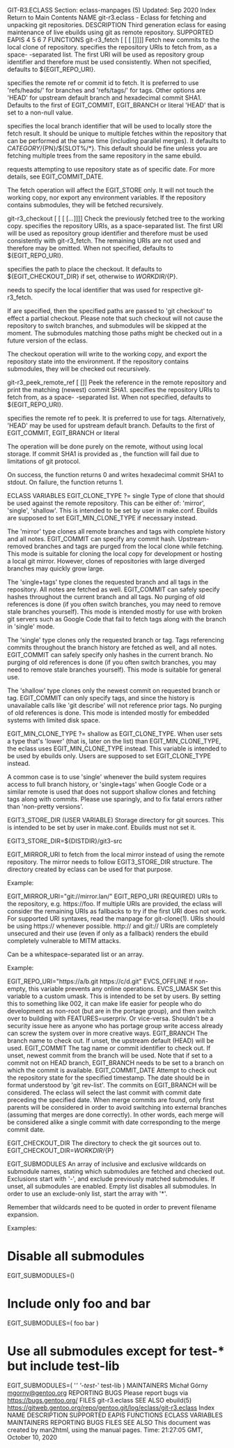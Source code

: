 GIT-R3.ECLASS
Section: eclass-manpages (5)
Updated: Sep 2020
Index Return to Main Contents
NAME
git-r3.eclass - Eclass for fetching and unpacking git repositories.
DESCRIPTION
Third generation eclass for easing maintenance of live ebuilds using git as remote repository.
SUPPORTED EAPIS
4 5 6 7
FUNCTIONS
git-r3_fetch [<repo-uri> [<remote-ref> [<local-id> [<commit-date>]]]]
Fetch new commits to the local clone of repository.
<repo-uri> specifies the repository URIs to fetch from, as a space- -separated list. The first URI will be used as repository group identifier and therefore must be used consistently. When not specified, defaults to ${EGIT_REPO_URI}.

<remote-ref> specifies the remote ref or commit id to fetch. It is preferred to use 'refs/heads/<branch-name>' for branches and 'refs/tags/<tag-name>' for tags. Other options are 'HEAD' for upstream default branch and hexadecimal commit SHA1. Defaults to the first of EGIT_COMMIT, EGIT_BRANCH or literal 'HEAD' that is set to a non-null value.

<local-id> specifies the local branch identifier that will be used to locally store the fetch result. It should be unique to multiple fetches within the repository that can be performed at the same time (including parallel merges). It defaults to ${CATEGORY}/${PN}/${SLOT%/*}. This default should be fine unless you are fetching multiple trees from the same repository in the same ebuild.

<commit-date> requests attempting to use repository state as of specific date. For more details, see EGIT_COMMIT_DATE.

The fetch operation will affect the EGIT_STORE only. It will not touch the working copy, nor export any environment variables. If the repository contains submodules, they will be fetched recursively.

git-r3_checkout [<repo-uri> [<checkout-path> [<local-id> [<checkout-paths>...]]]]
Check the previously fetched tree to the working copy.
<repo-uri> specifies the repository URIs, as a space-separated list. The first URI will be used as repository group identifier and therefore must be used consistently with git-r3_fetch. The remaining URIs are not used and therefore may be omitted. When not specified, defaults to ${EGIT_REPO_URI}.

<checkout-path> specifies the path to place the checkout. It defaults to ${EGIT_CHECKOUT_DIR} if set, otherwise to ${WORKDIR}/${P}.

<local-id> needs to specify the local identifier that was used for respective git-r3_fetch.

If <checkout-paths> are specified, then the specified paths are passed to 'git checkout' to effect a partial checkout. Please note that such checkout will not cause the repository to switch branches, and submodules will be skipped at the moment. The submodules matching those paths might be checked out in a future version of the eclass.

The checkout operation will write to the working copy, and export the repository state into the environment. If the repository contains submodules, they will be checked out recursively.

git-r3_peek_remote_ref [<repo-uri> [<remote-ref>]]
Peek the reference in the remote repository and print the matching (newest) commit SHA1.
<repo-uri> specifies the repository URIs to fetch from, as a space- -separated list. When not specified, defaults to ${EGIT_REPO_URI}.

<remote-ref> specifies the remote ref to peek. It is preferred to use for tags. Alternatively, 'HEAD' may be used for upstream default branch. Defaults to the first of EGIT_COMMIT, EGIT_BRANCH or literal

The operation will be done purely on the remote, without using local storage. If commit SHA1 is provided as <remote-ref>, the function will fail due to limitations of git protocol.

On success, the function returns 0 and writes hexadecimal commit SHA1 to stdout. On failure, the function returns 1.

ECLASS VARIABLES
EGIT_CLONE_TYPE ?= single
Type of clone that should be used against the remote repository. This can be either of: 'mirror', 'single', 'shallow'.
This is intended to be set by user in make.conf. Ebuilds are supposed to set EGIT_MIN_CLONE_TYPE if necessary instead.

The 'mirror' type clones all remote branches and tags with complete history and all notes. EGIT_COMMIT can specify any commit hash. Upstream-removed branches and tags are purged from the local clone while fetching. This mode is suitable for cloning the local copy for development or hosting a local git mirror. However, clones of repositories with large diverged branches may quickly grow large.

The 'single+tags' type clones the requested branch and all tags in the repository. All notes are fetched as well. EGIT_COMMIT can safely specify hashes throughout the current branch and all tags. No purging of old references is done (if you often switch branches, you may need to remove stale branches yourself). This mode is intended mostly for use with broken git servers such as Google Code that fail to fetch tags along with the branch in 'single' mode.

The 'single' type clones only the requested branch or tag. Tags referencing commits throughout the branch history are fetched as well, and all notes. EGIT_COMMIT can safely specify only hashes in the current branch. No purging of old references is done (if you often switch branches, you may need to remove stale branches yourself). This mode is suitable for general use.

The 'shallow' type clones only the newest commit on requested branch or tag. EGIT_COMMIT can only specify tags, and since the history is unavailable calls like 'git describe' will not reference prior tags. No purging of old references is done. This mode is intended mostly for embedded systems with limited disk space.

EGIT_MIN_CLONE_TYPE ?= shallow
as EGIT_CLONE_TYPE. When user sets a type that's 'lower' (that is, later on the list) than EGIT_MIN_CLONE_TYPE, the eclass uses EGIT_MIN_CLONE_TYPE instead.
This variable is intended to be used by ebuilds only. Users are supposed to set EGIT_CLONE_TYPE instead.

A common case is to use 'single' whenever the build system requires access to full branch history, or 'single+tags' when Google Code or a similar remote is used that does not support shallow clones and fetching tags along with commits. Please use sparingly, and to fix fatal errors rather than 'non-pretty versions'.

EGIT3_STORE_DIR (USER VARIABLE)
Storage directory for git sources.
This is intended to be set by user in make.conf. Ebuilds must not set it.

EGIT3_STORE_DIR=${DISTDIR}/git3-src

EGIT_MIRROR_URI
to fetch from the local mirror instead of using the remote repository.
The mirror needs to follow EGIT3_STORE_DIR structure. The directory created by eclass can be used for that purpose.

Example:

EGIT_MIRROR_URI="git://mirror.lan/"
EGIT_REPO_URI (REQUIRED)
URIs to the repository, e.g. https://foo. If multiple URIs are provided, the eclass will consider the remaining URIs as fallbacks to try if the first URI does not work. For supported URI syntaxes, read the manpage for git-clone(1).
URIs should be using https:// whenever possible. http:// and git:// URIs are completely unsecured and their use (even if only as a fallback) renders the ebuild completely vulnerable to MITM attacks.

Can be a whitespace-separated list or an array.

Example:

EGIT_REPO_URI="https://a/b.git https://c/d.git"
EVCS_OFFLINE
If non-empty, this variable prevents any online operations.
EVCS_UMASK
Set this variable to a custom umask. This is intended to be set by users. By setting this to something like 002, it can make life easier for people who do development as non-root (but are in the portage group), and then switch over to building with FEATURES=userpriv. Or vice-versa. Shouldn't be a security issue here as anyone who has portage group write access already can screw the system over in more creative ways.
EGIT_BRANCH
The branch name to check out. If unset, the upstream default (HEAD) will be used.
EGIT_COMMIT
The tag name or commit identifier to check out. If unset, newest commit from the branch will be used. Note that if set to a commit not on HEAD branch, EGIT_BRANCH needs to be set to a branch on which the commit is available.
EGIT_COMMIT_DATE
Attempt to check out the repository state for the specified timestamp. The date should be in format understood by 'git rev-list'. The commits on EGIT_BRANCH will be considered.
The eclass will select the last commit with commit date preceding the specified date. When merge commits are found, only first parents will be considered in order to avoid switching into external branches (assuming that merges are done correctly). In other words, each merge will be considered alike a single commit with date corresponding to the merge commit date.

EGIT_CHECKOUT_DIR
The directory to check the git sources out to.
EGIT_CHECKOUT_DIR=${WORKDIR}/${P}

EGIT_SUBMODULES
An array of inclusive and exclusive wildcards on submodule names, stating which submodules are fetched and checked out. Exclusions start with '-', and exclude previously matched submodules.
If unset, all submodules are enabled. Empty list disables all submodules. In order to use an exclude-only list, start the array with '*'.

Remember that wildcards need to be quoted in order to prevent filename expansion.

Examples:

# Disable all submodules
EGIT_SUBMODULES=()

# Include only foo and bar
EGIT_SUBMODULES=( foo bar )

# Use all submodules except for test-* but include test-lib
EGIT_SUBMODULES=( '*' '-test-*' test-lib )
MAINTAINERS
Michał Górny <mgorny@gentoo.org>
REPORTING BUGS
Please report bugs via https://bugs.gentoo.org/
FILES
git-r3.eclass
SEE ALSO
ebuild(5)
https://gitweb.gentoo.org/repo/gentoo.git/log/eclass/git-r3.eclass
Index
NAME
DESCRIPTION
SUPPORTED EAPIS
FUNCTIONS
ECLASS VARIABLES
MAINTAINERS
REPORTING BUGS
FILES
SEE ALSO
This document was created by man2html, using the manual pages.
Time: 21:27:05 GMT, October 10, 2020
